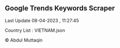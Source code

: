 

## Google Trends Keywords Scraper 
 
Last Update 08-04-2023 , 11:27:45

Country List :
VIETNAM.json



© Abdul Muttaqin 
